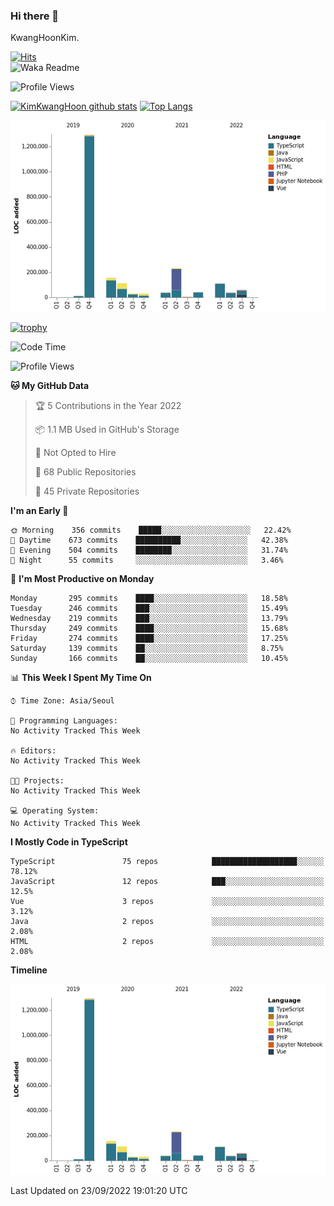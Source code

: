 ### Hi there 👋

KwangHoonKim.

[![Hits](https://hits.seeyoufarm.com/api/count/incr/badge.svg?url=https%3A%2F%2Fgithub.com%2Frhkdgns95)](https://hits.seeyoufarm.com)  
![Waka Readme](https://github.com/rhkdgns95/rhkdgns95/workflows/Waka%20Readme/badge.svg)

![Profile Views](http://img.shields.io/badge/Profile%20Views-0-blue)

[![KimKwangHoon github stats](https://github-readme-stats.vercel.app/api?username=rhkdgns95&show_icons=true)](https://github.com/rhkdgns95/github-readme-stats)   [![Top Langs](https://github-readme-stats.vercel.app/api/top-langs/?username=rhkdgns95&layout=compact)](https://github.com/rhkdgns95/github-readme-stats)   


![Chart not found](https://raw.githubusercontent.com/rhkdgns95/rhkdgns95/master/charts/bar_graph.png) 

[![trophy](https://github-profile-trophy.vercel.app/?username=rhkdgns95)](https://github.com/rhkdgns95/github-profile-trophy)

<!--START_SECTION:waka-->
![Code Time](http://img.shields.io/badge/Code%20Time-3%2C284%20hrs%2052%20mins-blue)

![Profile Views](http://img.shields.io/badge/Profile%20Views-0-blue)

**🐱 My GitHub Data** 

> 🏆 5 Contributions in the Year 2022
 > 
> 📦 1.1 MB Used in GitHub's Storage 
 > 
> 🚫 Not Opted to Hire
 > 
> 📜 68 Public Repositories 
 > 
> 🔑 45 Private Repositories  
 > 
**I'm an Early 🐤** 

```text
🌞 Morning    356 commits    █████░░░░░░░░░░░░░░░░░░░░   22.42% 
🌆 Daytime    673 commits    ██████████░░░░░░░░░░░░░░░   42.38% 
🌃 Evening    504 commits    ████████░░░░░░░░░░░░░░░░░   31.74% 
🌙 Night      55 commits     ░░░░░░░░░░░░░░░░░░░░░░░░░   3.46%

```
📅 **I'm Most Productive on Monday** 

```text
Monday       295 commits    ████░░░░░░░░░░░░░░░░░░░░░   18.58% 
Tuesday      246 commits    ███░░░░░░░░░░░░░░░░░░░░░░   15.49% 
Wednesday    219 commits    ███░░░░░░░░░░░░░░░░░░░░░░   13.79% 
Thursday     249 commits    ████░░░░░░░░░░░░░░░░░░░░░   15.68% 
Friday       274 commits    ████░░░░░░░░░░░░░░░░░░░░░   17.25% 
Saturday     139 commits    ██░░░░░░░░░░░░░░░░░░░░░░░   8.75% 
Sunday       166 commits    ██░░░░░░░░░░░░░░░░░░░░░░░   10.45%

```


📊 **This Week I Spent My Time On** 

```text
⌚︎ Time Zone: Asia/Seoul

💬 Programming Languages: 
No Activity Tracked This Week

🔥 Editors: 
No Activity Tracked This Week

🐱‍💻 Projects: 
No Activity Tracked This Week

💻 Operating System: 
No Activity Tracked This Week

```

**I Mostly Code in TypeScript** 

```text
TypeScript               75 repos            ███████████████████░░░░░░   78.12% 
JavaScript               12 repos            ███░░░░░░░░░░░░░░░░░░░░░░   12.5% 
Vue                      3 repos             ░░░░░░░░░░░░░░░░░░░░░░░░░   3.12% 
Java                     2 repos             ░░░░░░░░░░░░░░░░░░░░░░░░░   2.08% 
HTML                     2 repos             ░░░░░░░░░░░░░░░░░░░░░░░░░   2.08%

```


**Timeline**

![Chart not found](https://raw.githubusercontent.com/rhkdgns95/rhkdgns95/master/charts/bar_graph.png) 


 Last Updated on 23/09/2022 19:01:20 UTC
<!--END_SECTION:waka-->
